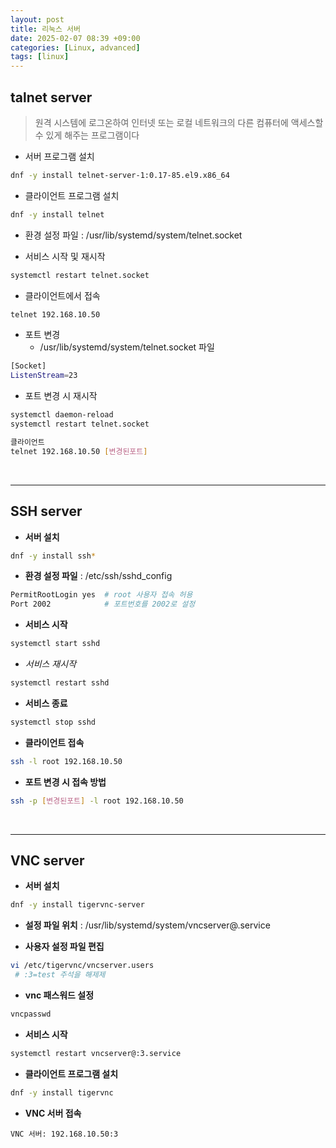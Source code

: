 ```yaml
---
layout: post
title: 리눅스 서버
date: 2025-02-07 08:39 +09:00
categories: [Linux, advanced]
tags: [linux]     
---
```


## talnet server
> 원격 시스템에 로그온하여 인터넷 또는 로컬 네트워크의 다른 컴퓨터에 액세스할 수 있게 해주는 프로그램이다

- 서버 프로그램 설치 
```bash
dnf -y install telnet-server-1:0.17-85.el9.x86_64 
```
- 클라이언트 프로그램 설치
```bash
dnf -y install telnet
```
- 환경 설정 파일 : /usr/lib/systemd/system/telnet.socket

- 서비스 시작 및 재시작
```bash
systemctl restart telnet.socket
```

- 클라이언트에서 접속
```bash
telnet 192.168.10.50
```

- 포트 변경
  - /usr/lib/systemd/system/telnet.socket 파일
```bash
[Socket]
ListenStream=23
```

- 포트 변경 시 재시작
```bash
systemctl daemon-reload
systemctl restart telnet.socket
```
```bash
클라이언트
telnet 192.168.10.50 [변경된포트]
```

<br>
<hr>

## **SSH server**
- **서버 설치**
```bash
dnf -y install ssh*
```

- **환경 설정 파일** : /etc/ssh/sshd_config
```bash
PermitRootLogin yes  # root 사용자 접속 허용
Port 2002            # 포트번호를 2002로 설정
```

- **서비스 시작**
```bash
systemctl start sshd
```

- *서비스 재시작*
```bash
systemctl restart sshd
```

- **서비스 종료**
```bash
systemctl stop sshd
```

- **클라이언트 접속**
```bash
ssh -l root 192.168.10.50
```

- **포트 변경 시 접속 방법**
```bash
ssh -p [변경된포트] -l root 192.168.10.50
```


<br>
<hr>

## **VNC server**
- **서버 설치** 
```bash
dnf -y install tigervnc-server
```

- **설정 파일 위치** : /usr/lib/systemd/system/vncserver@.service

- **사용자 설정 파일 편집**
```bash
vi /etc/tigervnc/vncserver.users
 # :3=test 주석을 해제제
```

- **vnc 패스워드 설정**
```bash
vncpasswd
```

- **서비스 시작**
```bash
systemctl restart vncserver@:3.service
```

- **클라이언트 프로그램 설치**
```bash
dnf -y install tigervnc
```

- **VNC 서버 접속**
```
VNC 서버: 192.168.10.50:3
```

